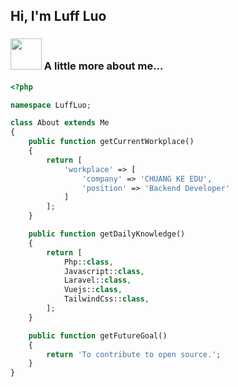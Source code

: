 ## Hi, I'm Luff Luo


### <img src="https://media.giphy.com/media/VgCDAzcKvsR6OM0uWg/giphy.gif" width="50"> A little more about me...
```php
<?php

namespace LuffLuo;

class About extends Me
{
    public function getCurrentWorkplace()
    {
        return [
            'workplace' => [
                'company' => 'CHUANG KE EDU',
                'position' => 'Backend Developer'         
            ]
        ];
    }

    public function getDailyKnowledge()
    {
        return [
            Php::class,
            Javascript::class,
            Laravel::class,
            Vuejs::class,
            TailwindCss::class,
        ];
    }

    public function getFutureGoal()
    {
        return 'To contribute to open source.';
    }
}
```
